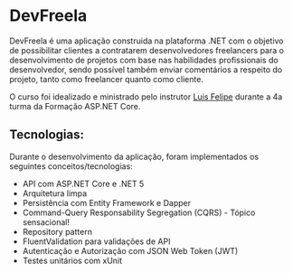 # DevFreela 

DevFreela é uma aplicação construida na plataforma .NET com o objetivo de possibilitar clientes a contratarem desenvolvedores freelancers para o desenvolvimento de projetos com base nas habilidades profissionais do desenvolvedor, sendo possível também enviar comentários a respeito do projeto, tanto como freelancer quanto como cliente.

O curso foi idealizado e ministrado pelo instrutor [Luis Felipe](https://www.linkedin.com/in/luisdeol/) durante a 4a turma da Formação ASP.NET Core.

## Tecnologias:

Durante o desenvolvimento da aplicação, foram implementados os seguintes conceitos/tecnologias:
- API com ASP.NET Core e .NET 5
- Arquitetura limpa
- Persistência com Entity Framework e Dapper
- Command-Query Responsability Segregation (CQRS) - Tópico sensacional!
- Repository pattern
- FluentValidation para validações de API
- Autenticação e Autorização com JSON Web Token (JWT)
- Testes unitários com xUnit
